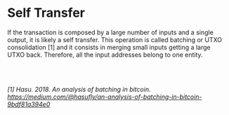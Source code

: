 # Self Transfer

If the transaction is composed by a large number of inputs and a single output, it is likely a self transfer. This operation is called batching or UTXO consolidation [1] and it consists in merging small inputs getting a large UTXO back. Therefore, all the input addresses belong to one entity.

<br />
<br />

*[1] Hasu. 2018. An analysis of batching in bitcoin. <https://medium.com/@hasufly/an-analysis-of-batching-in-bitcoin-9bdf81a394e0>*
